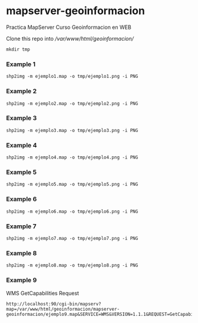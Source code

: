 # mapserver-geoinformacion
Practica MapServer Curso Geoinformacion en WEB


Clone this repo into */var/www/html/geoinformacion/*

```
mkdir tmp
```

### Example 1
```
shp2img -m ejemplo1.map -o tmp/ejemplo1.png -i PNG
```

### Example 2
```
shp2img -m ejemplo2.map -o tmp/ejemplo2.png -i PNG
```

### Example 3
```
shp2img -m ejemplo3.map -o tmp/ejemplo3.png -i PNG
```

### Example 4
```
shp2img -m ejemplo4.map -o tmp/ejemplo4.png -i PNG
```

### Example 5
```
shp2img -m ejemplo5.map -o tmp/ejemplo5.png -i PNG
```

### Example 6
```
shp2img -m ejemplo6.map -o tmp/ejemplo6.png -i PNG
```

### Example 7
```
shp2img -m ejemplo7.map -o tmp/ejemplo7.png -i PNG
```

### Example 8
```
shp2img -m ejemplo8.map -o tmp/ejemplo8.png -i PNG
```
### Example 9

WMS GetCapabilities Request

```
http://localhost:90/cgi-bin/mapserv?map=/var/www/html/geoinformacion/mapserver-geoinformacion/ejemplo9.map&SERVICE=WMS&VERSION=1.1.1&REQUEST=GetCapabilities
```
